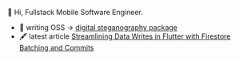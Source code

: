 👋 Hi, Fullstack Mobile Software Engineer.

- 🏹 writing OSS -> [digital steganography package](https://pub.dev/packages/flutter_steganograph)
- 🖋️ latest article [Streamlining Data Writes in Flutter with Firestore Batching and Commits](https://medium.com/@vctrchinyeaka/streamlining-data-writes-in-flutter-with-firestore-batching-and-commits-c651510a2e02)


<!---
viktorvoltz/viktorvoltz is a ✨ special ✨ repository because its `README.md` (this file) appears on your GitHub profile.
You can click the Preview link to take a look at your changes.
--->
